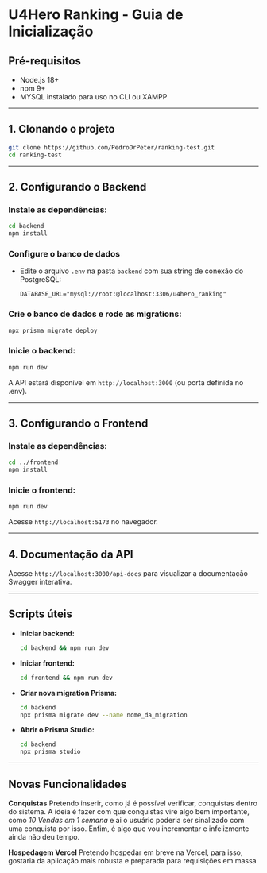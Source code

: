 # U4Hero Ranking - Guia de Inicialização

## Pré-requisitos
- Node.js 18+
- npm 9+
- MYSQL instalado para uso no CLI ou XAMPP

---

## 1. Clonando o projeto
```bash
git clone https://github.com/PedroOrPeter/ranking-test.git
cd ranking-test
```

---

## 2. Configurando o Backend

### Instale as dependências:
```bash
cd backend
npm install
```

### Configure o banco de dados
- Edite o arquivo `.env` na pasta `backend` com sua string de conexão do PostgreSQL:
  ```env
  DATABASE_URL="mysql://root:@localhost:3306/u4hero_ranking"
  ```

### Crie o banco de dados e rode as migrations:
```bash
npx prisma migrate deploy
```

### Inicie o backend:
```bash
npm run dev
```
A API estará disponível em `http://localhost:3000` (ou porta definida no .env).

---

## 3. Configurando o Frontend

### Instale as dependências:
```bash
cd ../frontend
npm install
```

### Inicie o frontend:
```bash
npm run dev
```
Acesse `http://localhost:5173` no navegador.

---

## 4. Documentação da API
Acesse `http://localhost:3000/api-docs` para visualizar a documentação Swagger interativa.

---

## Scripts úteis

- **Iniciar backend:**
  ```bash
  cd backend && npm run dev
  ```
- **Iniciar frontend:**
  ```bash
  cd frontend && npm run dev
  ```
- **Criar nova migration Prisma:**
  ```bash
  cd backend
  npx prisma migrate dev --name nome_da_migration
  ```
- **Abrir o Prisma Studio:**
  ```bash
  cd backend
  npx prisma studio
  ```

---

## Novas Funcionalidades
**Conquistas**
Pretendo inserir, como já é possível verificar, conquistas dentro do sistema. A ideia é fazer com que conquistas vire algo bem importante, como *10 Vendas em 1 semana* e ai o usuário poderia ser sinalizado com uma conquista por isso. Enfim, é algo que vou incrementar e infelizmente ainda não deu tempo.

**Hospedagem Vercel**
Pretendo hospedar em breve na Vercel, para isso, gostaria da aplicação mais robusta e preparada para requisições em massa
